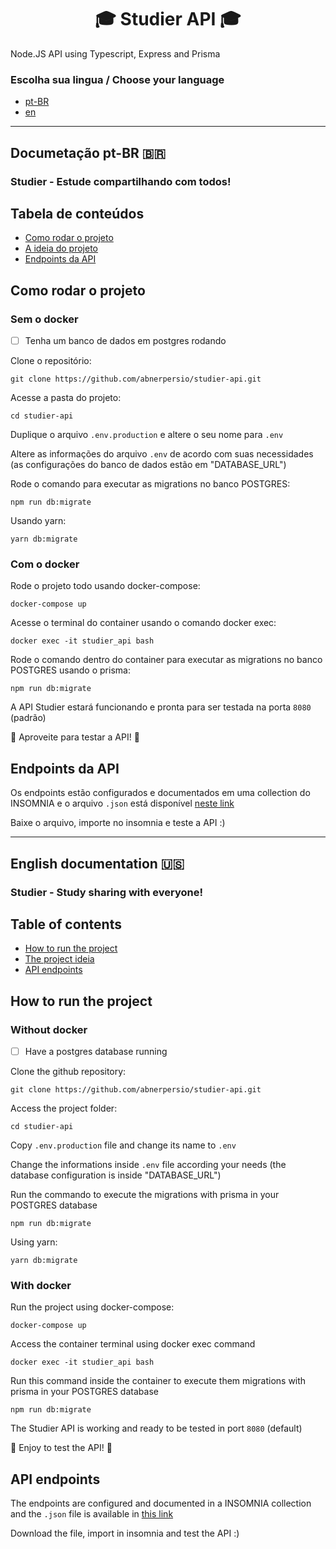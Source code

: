 <div align="center">
  <h1>🎓 Studier API 🎓</h1>
</div>

Node.JS API using Typescript, Express and Prisma

### Escolha sua lingua / Choose your language

- [pt-BR](#pt-br)
- [en](#en)

-----
<a id="pt-br"></a>
## Documetação pt-BR 🇧🇷 

### Studier - Estude compartilhando com todos!

## Tabela de conteúdos

- [Como rodar o projeto](#how-to-run-br)
- [A ideia do projeto](#ideas-br)
- [Endpoints da API](#endpoints-br)

<a id="how-to-run-br"></a>
## Como rodar o projeto

### Sem o docker

- [ ] Tenha um banco de dados em postgres rodando

Clone o repositório:
```
git clone https://github.com/abnerpersio/studier-api.git
```

Acesse a pasta do projeto:
```
cd studier-api
```

Duplique o arquivo `.env.production` e altere o seu nome para `.env`

Altere as informações do arquivo `.env` de acordo com suas necessidades (as configurações do banco de dados estão em "DATABASE_URL")

Rode o comando para executar as migrations no banco POSTGRES:
```
npm run db:migrate
```

Usando yarn:
```
yarn db:migrate
```

### Com o docker

Rode o projeto todo usando docker-compose:
```
docker-compose up
```

Acesse o terminal do container usando o comando docker exec:
```
docker exec -it studier_api bash
```

Rode o comando dentro do container para executar as migrations no banco POSTGRES usando o prisma:
```
npm run db:migrate
```

A API Studier estará funcionando e pronta para ser testada na porta `8080` (padrão)

🚀 Aproveite para testar a API! 🚀

<a id="endpoints-br"></a>
## Endpoints da API

Os endpoints estão configurados e documentados em uma collection do INSOMNIA e o arquivo `.json` está disponível [neste link](https://gist.github.com/abnerpersio/593f50448769778f415038f04b1263a4)

Baixe o arquivo, importe no insomnia e teste a API :)

-----

<a id="en"></a>
## English documentation 🇺🇸

### Studier - Study sharing with everyone!

## Table of contents

- [How to run the project](#how-to-run-en)
- [The project ideia](#how-to-run-en)
- [API endpoints](#how-to-run-en)


<a id="#how-to-run-en"></a>
## How to run the project

### Without docker

- [ ] Have a postgres database running

Clone the github repository:
```
git clone https://github.com/abnerpersio/studier-api.git
```

Access the project folder:
```
cd studier-api
```

Copy `.env.production` file and change its name to `.env`

Change the informations inside `.env` file according your needs (the database configuration is inside "DATABASE_URL")

Run the commando to execute the migrations with prisma in your POSTGRES database
```
npm run db:migrate
```

Using yarn:
```
yarn db:migrate
```

### With docker

Run the project using docker-compose:
```
docker-compose up
```

Access the container terminal using docker exec command
```
docker exec -it studier_api bash
```

Run this command inside the container to execute them migrations with prisma in your POSTGRES database
```
npm run db:migrate
```

The Studier API is working and ready to be tested in port `8080` (default)

🚀 Enjoy to test the API! 🚀


<a id="endpoints-en"></a>
## API endpoints

The endpoints are configured and documented in a INSOMNIA collection and the `.json` file is available in [this link](https://gist.github.com/abnerpersio/593f50448769778f415038f04b1263a4)

Download the file, import in insomnia and test the API :)

